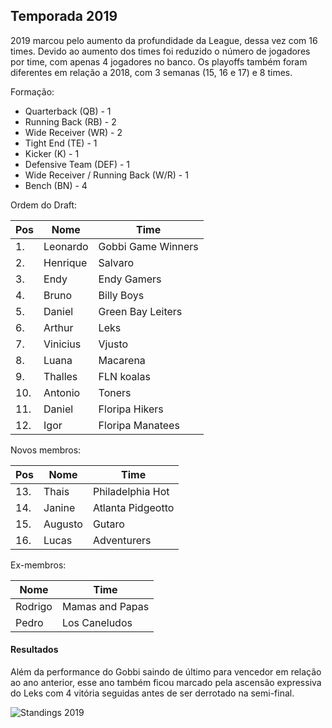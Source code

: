 ## Temporada 2019

2019 marcou pelo aumento da profundidade da League, dessa vez com 16 times. Devido ao aumento dos times foi reduzido o número de jogadores por time, com apenas 4 jogadores no banco. Os playoffs também foram diferentes em relação a 2018, com 3 semanas (15, 16 e 17) e 8 times.

Formação:

- Quarterback (QB) - 1
- Running Back (RB) - 2
- Wide Receiver (WR) - 2
- Tight End (TE) - 1
- Kicker (K) - 1
- Defensive Team (DEF) - 1
- Wide Receiver / Running Back (W/R) - 1
- Bench (BN) - 4

Ordem do Draft:

| Pos | Nome     | Time               |
| --- | -------- | ------------------ |
| 1.  | Leonardo | Gobbi Game Winners |
| 2.  | Henrique | Salvaro            |
| 3.  | Endy     | Endy Gamers        |
| 4.  | Bruno    | Billy Boys         |
| 5.  | Daniel   | Green Bay Leiters  |
| 6.  | Arthur   | Leks               |
| 7.  | Vinicius | Vjusto             |
| 8.  | Luana    | Macarena           |
| 9.  | Thalles  | FLN koalas         |
| 10. | Antonio  | Toners             |
| 11. | Daniel   | Floripa Hikers     |
| 12. | Igor     | Floripa Manatees   |

Novos membros:

| Pos | Nome    | Time              |
| --- | ------- | ----------------- |
| 13. | Thais   | Philadelphia Hot  |
| 14. | Janine  | Atlanta Pidgeotto |
| 15. | Augusto | Gutaro            |
| 16. | Lucas   | Adventurers       |

Ex-membros:

| Nome    | Time            |
| ------- | --------------- |
| Rodrigo | Mamas and Papas |
| Pedro   | Los Caneludos   |

#### Resultados

Além da performance do Gobbi saindo de último para vencedor em relação ao ano anterior, esse ano também ficou marcado pela ascensão expressiva do Leks com 4 vitória seguidas antes de ser derrotado na semi-final.

![Standings 2019](https://antonioduarte.github.io/nfldudes/images/standings-2019.png)
